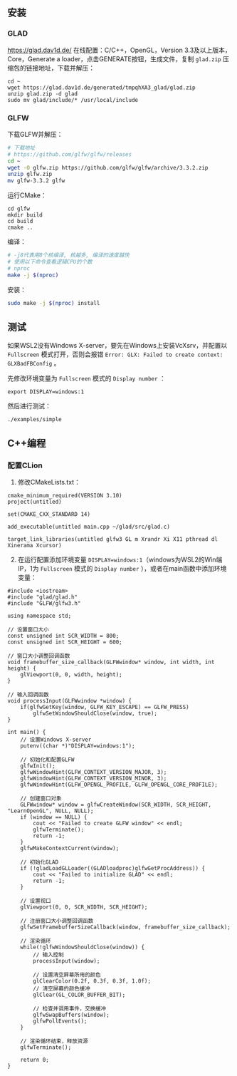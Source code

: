 ## 安装

### GLAD

https://glad.dav1d.de/ 在线配置：C/C++，OpenGL，Version 3.3及以上版本，Core，Generate a loader，点击GENERATE按钮，生成文件，复制 `glad.zip` 压缩包的链接地址，下载并解压：

```
cd ~
wget https://glad.dav1d.de/generated/tmpqhXA3_glad/glad.zip
unzip glad.zip -d glad
sudo mv glad/include/* /usr/local/include
```

### GLFW

下载GLFW并解压：

```bash
# 下载地址
# https://github.com/glfw/glfw/releases
cd ~
wget -O glfw.zip https://github.com/glfw/glfw/archive/3.3.2.zip
unzip glfw.zip
mv glfw-3.3.2 glfw
```


运行CMake：

```
cd glfw
mkdir build
cd build
cmake ..
```

编译：

```bash
# -j8代表用8个核编译, 核越多, 编译的速度越快
# 使用以下命令查看逻辑CPU的个数
# nproc
make -j $(nproc)
```

安装：

```bash
sudo make -j $(nproc) install
```

## 测试

如果WSL2没有Windows X-server，要先在Windows上安装VcXsrv，并配置以 `Fullscreen` 模式打开，否则会报错 `Error: GLX: Failed to create context: GLXBadFBConfig` 。

先修改环境变量为 `Fullscreen` 模式的 `Display number` ：

```
export DISPLAY=windows:1
```

然后进行测试：

```
./examples/simple
```
## C++编程

### 配置CLion

1. 修改CMakeLists.txt：
```
cmake_minimum_required(VERSION 3.10)
project(untitled)

set(CMAKE_CXX_STANDARD 14)

add_executable(untitled main.cpp ~/glad/src/glad.c)

target_link_libraries(untitled glfw3 GL m Xrandr Xi X11 pthread dl Xinerama Xcursor)
```

2. 在运行配置添加环境变量 `DISPLAY=windows:1`（windows为WSL2的Win端IP，1为 `Fullscreen` 模式的 `Display number` ），或者在main函数中添加环境变量：
```
#include <iostream>
#include "glad/glad.h"
#include "GLFW/glfw3.h"

using namespace std;

// 设置窗口大小
const unsigned int SCR_WIDTH = 800;
const unsigned int SCR_HEIGHT = 600;

// 窗口大小调整回调函数
void framebuffer_size_callback(GLFWwindow* window, int width, int height) {
    glViewport(0, 0, width, height);
}

// 输入回调函数
void processInput(GLFWwindow *window) {
    if(glfwGetKey(window, GLFW_KEY_ESCAPE) == GLFW_PRESS)
        glfwSetWindowShouldClose(window, true);
}

int main() {
    // 设置Windows X-server
    putenv((char *)"DISPLAY=windows:1");

    // 初始化和配置GLFW
    glfwInit();
    glfwWindowHint(GLFW_CONTEXT_VERSION_MAJOR, 3);
    glfwWindowHint(GLFW_CONTEXT_VERSION_MINOR, 3);
    glfwWindowHint(GLFW_OPENGL_PROFILE, GLFW_OPENGL_CORE_PROFILE);

    // 创建窗口对象
    GLFWwindow* window = glfwCreateWindow(SCR_WIDTH, SCR_HEIGHT, "LearnOpenGL", NULL, NULL);
    if (window == NULL) {
        cout << "Failed to create GLFW window" << endl;
        glfwTerminate();
        return -1;
    }
    glfwMakeContextCurrent(window);

    // 初始化GLAD
    if (!gladLoadGLLoader((GLADloadproc)glfwGetProcAddress)) {
        cout << "Failed to initialize GLAD" << endl;
        return -1;
    }

    // 设置视口
    glViewport(0, 0, SCR_WIDTH, SCR_HEIGHT);

    // 注册窗口大小调整回调函数
    glfwSetFramebufferSizeCallback(window, framebuffer_size_callback);

    // 渲染循环
    while(!glfwWindowShouldClose(window)) {
        // 输入控制
        processInput(window);

        // 设置清空屏幕所用的颜色
        glClearColor(0.2f, 0.3f, 0.3f, 1.0f);
        // 清空屏幕的颜色缓冲
        glClear(GL_COLOR_BUFFER_BIT);

        // 检查并调用事件，交换缓冲
        glfwSwapBuffers(window);
        glfwPollEvents();
    }

    // 渲染循环结束，释放资源
    glfwTerminate();

    return 0;
}
```

